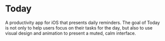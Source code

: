 # Today
 A productivity app for iOS that presents daily reminders. The goal of Today is not only to help users focus on their tasks for the day, but also to use visual design and animation to present a muted, calm interface.
